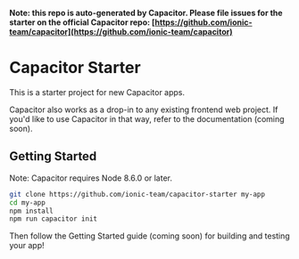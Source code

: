 __Note: this repo is auto-generated by Capacitor. Please file issues for the starter on the official Capacitor repo: [https://github.com/ionic-team/capacitor](https://github.com/ionic-team/capacitor)__

# Capacitor Starter

This is a starter project for new Capacitor apps.

Capacitor also works as a drop-in to any existing frontend web project. If you'd like to use Capacitor in that way, refer
to the documentation (coming soon).

## Getting Started

Note: Capacitor requires Node 8.6.0 or later.

```bash
git clone https://github.com/ionic-team/capacitor-starter my-app
cd my-app
npm install
npm run capacitor init
```

Then follow the Getting Started guide (coming soon) for building and testing your app!